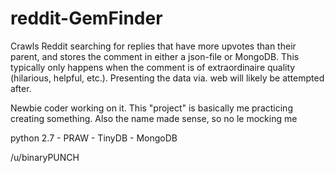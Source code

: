 # reddit-GemFinder
Crawls Reddit searching for replies that have more upvotes than their parent, and stores the comment in either a json-file or MongoDB. This typically only happens when the comment is of extraordinaire quality (hilarious, helpful, etc.). Presenting the data via. web will likely be attempted after.

Newbie coder working on it. This "project" is basically me practicing creating something. Also the name made sense, so no le mocking me

python 2.7 - PRAW - TinyDB - MongoDB

/u/binaryPUNCH
